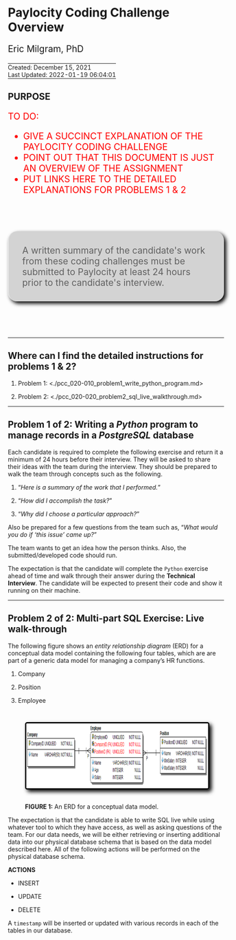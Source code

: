 # Paylocity Coding Challenge Overview

<div style="font-size: 1.5em; padding-bottom: 0;">

Eric Milgram, PhD

</div>

<table>
<tbody>
<tr>
<td style="padding: 0; display: none;">
<a href="https://github.com/ScientificProgrammer/PaylocityCodingChallenge">ScientificProgrammer/PaylocityCodingChallenge</a>
</td>
</tr>
<tr>
<td style="padding: 0;">
Created: December 15, 2021
</td>
</tr>
<tr>
<td style="padding: 0;">
Last Updated: 2022-01-19 06:04:01</span>
</td>
</tr>
</tbody>
</table>

## PURPOSE

<div style="font-size: 1.5em; color: red;">

<div>

TO DO:

</div>

<ul>
<li>
GIVE A SUCCINCT EXPLANATION OF THE PAYLOCITY CODING CHALLENGE
</li>
<li>
POINT OUT THAT THIS DOCUMENT IS JUST AN OVERVIEW OF THE ASSIGNMENT
</li>
<li>
PUT LINKS HERE TO THE DETAILED EXPLANATIONS FOR PROBLEMS 1 & 2
</li>
</ul>

</div>

<blockquote style="background-color: lightgray; border-radius: 1em; box-shadow: 5px 5px 10px black; font-size: 1.5em; margin: 4em auto 4em auto; max-width: 600px; padding: 1.5em; text-align: left;">
A written summary of the candidate's work from these coding challenges
must be submitted to Paylocity at least 24 hours prior to the
candidate's interview.
</blockquote>

------------------------------------------------------------------------

## Where can I find the detailed instructions for problems 1 & 2?

1.  Problem 1: \<./pcc_020-010_problem1_write_python_program.md>

2.  Problem 2: \<./pcc_020-020_problem2_sql_live_walkthrough.md>

------------------------------------------------------------------------

## Problem 1 of 2: Writing a *Python* program to manage records in a *PostgreSQL* database

Each candidate is required to complete the following exercise and return
it a minimum of 24 hours before their interview. They will be asked to
share their ideas with the team during the interview. They should be
prepared to walk the team through concepts such as the following.

1.  “*Here is a summary of the work that I performed.*”

2.  “*How did I accomplish the task?*”

3.  “*Why did I choose a particular approach?*”

Also be prepared for a few questions from the team such as, “*What would
you do if ‘this issue’ came up?*”

The team wants to get an idea how the person thinks. Also, the
submitted/developed code should run.

The expectation is that the candidate will complete the `Python`
exercise ahead of time and walk through their answer during the
**Technical Interview**. The candidate will be expected to present their
code and show it running on their machine.

------------------------------------------------------------------------

## Problem 2 of 2: Multi-part SQL Exercise: Live walk-through

The following figure shows an *entity relationship diagram* (ERD) for a
conceptual data model containing the following four tables, which are
are part of a generic data model for managing a company’s HR functions.

1.  Company

2.  Position

3.  Employee

<figure>
<img src="./../../img/fig_company_db_schema_939x151.png" style="box-shadow: 5px 5px 10px black; border: solid medium black; border-radius: 5px; margin: 2em auto 2em auto; width: 959px; height: 151px;" alt="FIGURE 1: An ERD for a conceptual data model." /><figcaption aria-hidden="true"><strong>FIGURE 1:</strong> An ERD for a conceptual data model.</figcaption>
</figure>

<div style="clear: both;">

The expectation is that the candidate is able to write SQL live while
using whatever tool to which they have access, as well as asking
questions of the team. For our data needs, we will be either retrieving
or inserting additional data into our physical database schema that is
based on the data model described here. All of the following actions
will be performed on the physical database schema.

</div>

**ACTIONS**

-   INSERT

-   UPDATE

-   DELETE

A `timestamp` will be inserted or updated with various records in each
of the tables in our database.

<div style="height: 5em;">

</div>
